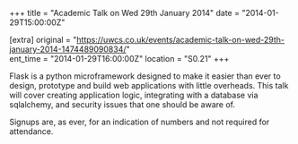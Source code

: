 +++
title = "Academic Talk on Wed 29th January 2014"
date = "2014-01-29T15:00:00Z"

[extra]
original = "https://uwcs.co.uk/events/academic-talk-on-wed-29th-january-2014-1474489090834/"    
ent_time = "2014-01-29T16:00:00Z"
location = "S0.21"
+++

Flask is a python microframework designed to make it easier than ever to design, prototype and build web applications with little overheads. This talk will cover creating application logic, integrating with a database via sqlalchemy, and security issues that one should be aware of.

Signups are, as ever, for an indication of numbers and not required for attendance.

